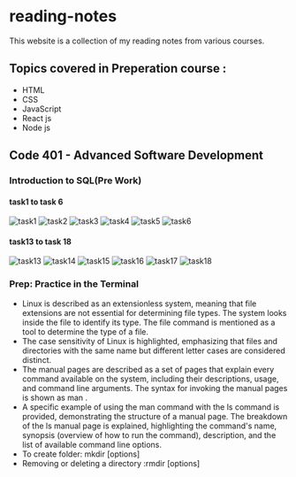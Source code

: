 # reading-notes
This website is a collection of my reading notes from various courses.

## Topics covered in Preperation course :
  - HTML
  - CSS
  - JavaScript
  - React js
  - Node js

## Code 401 - Advanced Software Development

### Introduction to SQL(Pre Work)

#### task1 to task 6

![task1](/assets/s1.jpg)
![task2](/assets/s2.jpg)
![task3](/assets/s3.jpg)
![task4](/assets/s4.jpg)
![task5](/assets/s5.jpg)
![task6](/assets/s6.jpg)

#### task13 to task 18

![task13](/assets/s13.jpg)
![task14](/assets/s14.jpg)
![task15](/assets/s15.jpg)
![task16](/assets/s16.jpg)
![task17](/assets/s17.jpg)
![task18](/assets/s18.jpg)

### Prep: Practice in the Terminal

- Linux is described as an extensionless system, meaning that file extensions are not essential for determining file types. The system looks inside the file to identify its type. The file command is mentioned as a tool to determine the type of a file.
- The case sensitivity of Linux is highlighted, emphasizing that files and directories with the same name but different letter cases are considered distinct.
- The manual pages are described as a set of pages that explain every command available on the system, including their descriptions, usage, and command line arguments.
The syntax for invoking the manual pages is shown as man <command>.
- A specific example of using the man command with the ls command is provided, demonstrating the structure of a manual page.
The breakdown of the ls manual page is explained, highlighting the command's name, synopsis (overview of how to run the command), description, and the list of available command line options.
- To create folder: mkdir [options] <Directory>
- Removing or deleting a directory :rmdir [options] <Directory>
